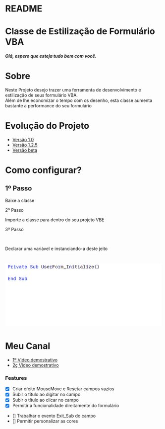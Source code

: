 # README

<h1 style={align: "center", color: "blue"}>Classe de Estilização de Formulário VBA</h1>

<h5>Olá, espero que esteja tudo bem com você.</h5>

# Sobre
<p>Neste Projeto desejo trazer uma ferramenta de desenvolvimento e estilização de seus formulário VBA. <br />
Além de lhe economizar o tempo com os desenho, esta classe aumenta bastante a performance do seu formulário
</p>

# Evolução do Projeto

* [Versão 1.0](#Sobre)
* [Versão 1.2.5](#Versao)
* [Versão beta](#versaobeta)

# Como configurar?

<h2>1º Passo</h2>
Baixe a classe<br/>
<p>2º Passo</p>
<p>Importe a classe para dentro do seu projeto VBE</p>
<p>3º Passo</p><br/>
<p>Declarar uma variável e instanciando-a deste jeito</p>
<h1 align="center">
    <img alt="Readme" title="Readme" src="./Animation.gif">
</h1>

# Meu Canal
* <a href="https://www.youtube.com/watch?v=E5AH_KxxRaU">1º Video demostrativo</a>
* <a href="https://www.youtube.com/watch?v=LUllYymVNBk">2ç Video demostrativo</a>

### Features

- [x] Criar efeito MouseMove e Resetar campos vazios
- [x] Subir o título ao digitar no campo 
- [x] Subir o título ao clicar no campo
- [x] Permitir a funcionalidade direitamente do formulário
- [] Trabalhar o evento Exit_Sub do campo
- [] Permitir personalizar as cores



